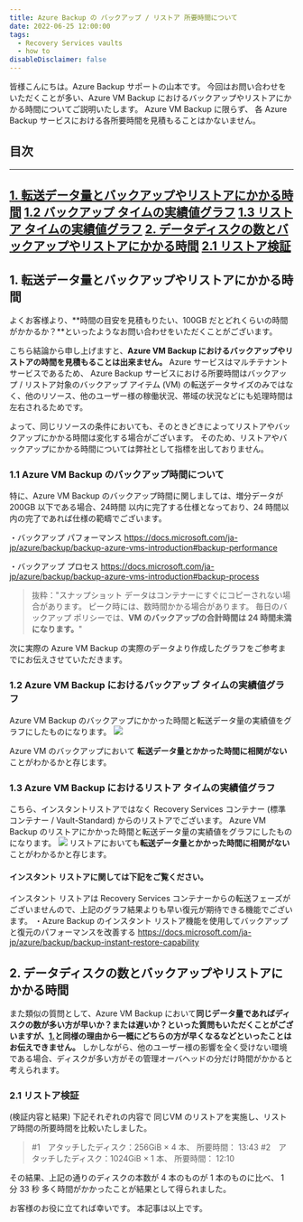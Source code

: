 ```yaml
---
title: Azure Backup の バックアップ / リストア 所要時間について
date: 2022-06-25 12:00:00
tags:
  - Recovery Services vaults
  - how to
disableDisclaimer: false
---
```


<!-- more -->
皆様こんにちは。Azure Backup サポートの山本です。
今回はお問い合わせをいただくことが多い、Azure VM Backup におけるバックアップやリストアにかかる時間についてご説明いたします。 Azure VM Backup に限らず、 各 Azure Backup サービスにおける各所要時間を見積もることはかないません。

## 目次
-----------------------------------------------------------
[1. 転送データ量とバックアップやリストアにかかる時間](#1)
[  1.2 バックアップ タイムの実績値グラフ](#1-2)
[  1.3 リストア タイムの実績値グラフ](#1-3) 
[2. データディスクの数とバックアップやリストアにかかる時間](#2)
[  2.1 リストア検証](#2-1) 
-----------------------------------------------------------


## <a id="1"></a> 1. 転送データ量とバックアップやリストアにかかる時間
よくお客様より、**時間の目安を見積もりたい、100GB だとどれくらいの時間がかかるか？**といったようなお問い合わせをいただくことがございます。

こちら結論から申し上げますと、**Azure VM Backup におけるバックアップやリストアの時間を見積もることは出来ません。**
Azure サービスはマルチテナント サービスであるため、 Azure Backup サービスにおける所要時間はバックアップ / リストア対象のバックアップ アイテム (VM) の転送データサイズのみではなく、他のリソース、他のユーザー様の稼働状況、帯域の状況などにも処理時間は左右されるためです。

よって、同じリソースの条件においても、そのときどきによってリストアやバックアップにかかる時間は変化する場合がございます。
そのため、リストアやバックアップにかかる時間については弊社として指標を出しておりません。

### <a id="1-1"></a> 1.1 Azure VM Backup のバックアップ時間について
特に、Azure VM Backup のバックアップ時間に関しましては、増分データが 200GB 以下である場合、24時間 以内に完了する仕様となっており、24 時間以内の完了であれば仕様の範疇でございます。

・バックアップ パフォーマンス
https://docs.microsoft.com/ja-jp/azure/backup/backup-azure-vms-introduction#backup-performance

・バックアップ プロセス
https://docs.microsoft.com/ja-jp/azure/backup/backup-azure-vms-introduction#backup-process
>抜粋："スナップショット データはコンテナーにすぐにコピーされない場合があります。 ピーク時には、数時間かかる場合があります。 毎日のバックアップ ポリシーでは、**VM のバックアップの合計時間は 24 時間未満になります。**"



次に実際の Azure VM Backup の実際のデータより作成したグラフをご参考までにお伝えさせていただきます。
### <a id="1-2"></a> 1.2 Azure VM Backup におけるバックアップ タイムの実績値グラフ
Azure VM Backup のバックアップにかかった時間と転送データ量の実績値をグラフにしたものになります。
![](https://user-images.githubusercontent.com/71251920/175569827-32081c88-3b8a-4eca-abdc-471033b3d4b8.png)

 Azure VM のバックアップにおいて **転送データ量とかかった時間に相関がない**ことがわかるかと存じます。

### <a id="1-3"></a> 1.3 Azure VM Backup におけるリストア タイムの実績値グラフ
こちら、インスタントリストアではなく Recovery Services コンテナー (標準コンテナー / Vault-Standard) からのリストアでございます。
Azure VM Backup のリストアにかかった時間と転送データ量の実績値をグラフにしたものになります。
![](https://user-images.githubusercontent.com/71251920/175569833-99834c3c-46f3-4901-8014-5c0a6dc0cb22.png)
リストアにおいても**転送データ量とかかった時間に相関がない**ことがわかるかと存じます。


#### インスタント リストアに関しては下記をご覧ください。
インスタント リストアは Recovery Services コンテナーからの転送フェーズがございませんので、上記のグラフ結果よりも早い復元が期待できる機能でございます。
・Azure Backup のインスタント リストア機能を使用してバックアップと復元のパフォーマンスを改善する
https://docs.microsoft.com/ja-jp/azure/backup/backup-instant-restore-capability



## <a id="2"></a> 2. データディスクの数とバックアップやリストアにかかる時間
また類似の質問として、Azure VM Backup において**同じデータ量であればディスクの数が多い方が早いか？または遅いか？**といった質問もいただくことがございますが、[1.](#1)と同様の理由から一概に**どちらの方が早くなるなどといったことはお伝えできません。**
しかしながら、他のユーザー様の影響を全く受けない環境である場合、ディスクが多い方がその管理オーバヘッドの分だけ時間がかかると考えられます。

### <a id="2-1"></a> 2.1 リストア検証
(検証内容と結果)
下記それぞれの内容で 同じVM のリストアを実施し、リストア時間の所要時間を比較いたしました。
>#1　アタッチしたディスク：256GiB  × 4 本、 所要時間： 13:43
>#2　アタッチしたディスク：1024GiB × 1 本、 所要時間： 12:10

その結果、上記の通りのディスクの本数が 4 本のものが 1 本のものに比べ、 1 分 33 秒 多く時間がかかったことが結果として得られました。


お客様のお役に立てれば幸いです。
本記事は以上です。